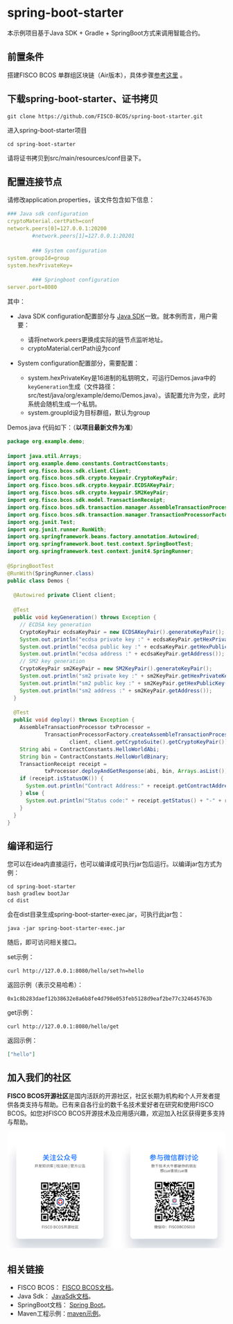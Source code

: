 # spring-boot-starter

本示例项目基于Java SDK + Gradle + SpringBoot方式来调用智能合约。

## 前置条件

搭建FISCO BCOS 单群组区块链（Air版本），具体步骤[参考这里](https://fisco-bcos-doc.readthedocs.io/zh_CN/latest/docs/tutorial/air/build_chain.html) 。

## 下载spring-boot-starter、证书拷贝

```shell
git clone https://github.com/FISCO-BCOS/spring-boot-starter.git
```

进入spring-boot-starter项目

```shell
cd spring-boot-starter
```

请将证书拷贝到src/main/resources/conf目录下。

## 配置连接节点

请修改application.properties，该文件包含如下信息：

```yml
### Java sdk configuration
cryptoMaterial.certPath=conf
network.peers[0]=127.0.0.1:20200
        #network.peers[1]=127.0.0.1:20201

        ### System configuration
system.groupId=group
system.hexPrivateKey=

        ### Springboot configuration
server.port=8080
```

其中：

- Java SDK configuration配置部分与 [Java SDK](https://fisco-bcos-doc.readthedocs.io/zh_CN/latest/docs/develop/sdk/java_sdk/config.html)一致。就本例而言，用户需要：
  - 请将network.peers更换成实际的链节点监听地址。
  - cryptoMaterial.certPath设为conf

- System configuration配置部分，需要配置：
  - system.hexPrivateKey是16进制的私钥明文，可运行Demos.java中的`keyGeneration`生成（文件路径：src/test/java/org/example/demo/Demos.java）。该配置允许为空，此时系统会随机生成一个私钥。
  - system.groupId设为目标群组，默认为group

Demos.java 代码如下：（**以项目最新文件为准**）

```java
package org.example.demo;

import java.util.Arrays;
import org.example.demo.constants.ContractConstants;
import org.fisco.bcos.sdk.client.Client;
import org.fisco.bcos.sdk.crypto.keypair.CryptoKeyPair;
import org.fisco.bcos.sdk.crypto.keypair.ECDSAKeyPair;
import org.fisco.bcos.sdk.crypto.keypair.SM2KeyPair;
import org.fisco.bcos.sdk.model.TransactionReceipt;
import org.fisco.bcos.sdk.transaction.manager.AssembleTransactionProcessor;
import org.fisco.bcos.sdk.transaction.manager.TransactionProcessorFactory;
import org.junit.Test;
import org.junit.runner.RunWith;
import org.springframework.beans.factory.annotation.Autowired;
import org.springframework.boot.test.context.SpringBootTest;
import org.springframework.test.context.junit4.SpringRunner;

@SpringBootTest
@RunWith(SpringRunner.class)
public class Demos {

  @Autowired private Client client;

  @Test
  public void keyGeneration() throws Exception {
    // ECDSA key generation
    CryptoKeyPair ecdsaKeyPair = new ECDSAKeyPair().generateKeyPair();
    System.out.println("ecdsa private key :" + ecdsaKeyPair.getHexPrivateKey());
    System.out.println("ecdsa public key :" + ecdsaKeyPair.getHexPublicKey());
    System.out.println("ecdsa address :" + ecdsaKeyPair.getAddress());
    // SM2 key generation
    CryptoKeyPair sm2KeyPair = new SM2KeyPair().generateKeyPair();
    System.out.println("sm2 private key :" + sm2KeyPair.getHexPrivateKey());
    System.out.println("sm2 public key :" + sm2KeyPair.getHexPublicKey());
    System.out.println("sm2 address :" + sm2KeyPair.getAddress());
  }

  @Test
  public void deploy() throws Exception {
    AssembleTransactionProcessor txProcessor =
            TransactionProcessorFactory.createAssembleTransactionProcessor(
                    client, client.getCryptoSuite().getCryptoKeyPair());
    String abi = ContractConstants.HelloWorldAbi;
    String bin = ContractConstants.HelloWorldBinary;
    TransactionReceipt receipt =
            txProcessor.deployAndGetResponse(abi, bin, Arrays.asList()).getTransactionReceipt();
    if (receipt.isStatusOK()) {
      System.out.println("Contract Address:" + receipt.getContractAddress());
    } else {
      System.out.println("Status code:" + receipt.getStatus() + "-" + receipt.getStatusMsg());
    }
  }
}
```

## 编译和运行

您可以在idea内直接运行，也可以编译成可执行jar包后运行。以编译jar包方式为例：

```shell
cd spring-boot-starter
bash gradlew bootJar
cd dist
```

会在dist目录生成spring-boot-starter-exec.jar，可执行此jar包：

```shell
java -jar spring-boot-starter-exec.jar
```

随后，即可访问相关接口。

set示例：

```shell
curl http://127.0.0.1:8080/hello/set?n=hello
```

返回示例（表示交易哈希）：

```shell
0x1c8b283daef12b38632e8a6b8fe4d798e053feb5128d9eaf2be77c324645763b
```

get示例：

```shell
curl http://127.0.0.1:8080/hello/get
```

返回示例：

```json
["hello"]
```

## 加入我们的社区

**FISCO BCOS开源社区**是国内活跃的开源社区，社区长期为机构和个人开发者提供各类支持与帮助。已有来自各行业的数千名技术爱好者在研究和使用FISCO BCOS。如您对FISCO BCOS开源技术及应用感兴趣，欢迎加入社区获得更多支持与帮助。

![](https://raw.githubusercontent.com/FISCO-BCOS/LargeFiles/master/images/QR_image.png)

## 相关链接

- FISCO BCOS： [FISCO BCOS文档](https://fisco-bcos-doc.readthedocs.io/zh_CN/latest/docs/introduction.html)。
- Java Sdk： [JavaSdk文档](https://fisco-bcos-doc.readthedocs.io/zh_CN/latest/docs/develop/sdk/java_sdk/index.html)。
- SpringBoot文档： [Spring Boot](https://spring.io/guides/gs/spring-boot/)。
- Maven工程示例：[maven示例](https://github.com/FISCO-BCOS/spring-boot-crud)。